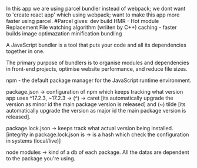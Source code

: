 In this app we are using parcel bundler instead of webpack; 
we dont want to 'create react app' which using webpack; 
want to make this app more faster using parcel.
#Parcel gives:
dev build
HMR - Hot module Replacement
File watching algorithm (wriiten by C++)
caching - faster builds
image optimazation
minification
bundling

A JavaScript bundler is a tool that puts your code and all its dependencies together in one.

The primary purpose of bundlers is to organise modules and dependencies in front-end projects, optimise website performance, and reduce file sizes.

npm - the default package manager for the JavaScript runtime environment.

package.json -> configuration of npm which keeps tracking what version app uses
^17.2.3, ~17.2.3 -> (^) -> caret [its automatically upgrade the version as minor id the main package version is released] and (~) tilde [its automatically upgrade the version as major id the main package version is released].

package.lock.json -> keeps track what actual version being installed.
[integrity in package.lock.json is -> is a hash which check the configuration in systems (local/live)]

node modules -> kind of a db of each package. All the datas are dependent to the package you're using.